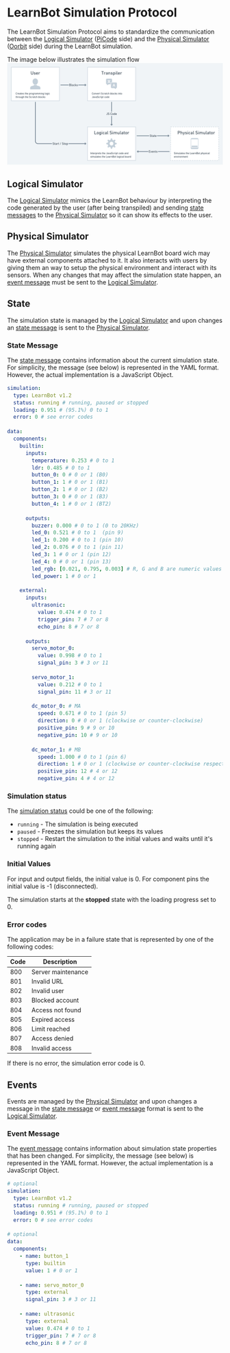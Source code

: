 # LearnBot Simulation Protocol

The LearnBot Simulation Protocol aims to standardize the communication between the [Logical Simulator](#logical-simulator) ([PiCode](https://picode.com.br) side) and the [Physical Simulator](#physical-simulator) ([Oorbit](https://oorbit.com.br) side) during the LearnBot simulation.

The image below illustrates the simulation flow
![Simulation Flow](./assets/code-simulation-flow.png)

## Logical Simulator

The [Logical Simulator](#logical-simulator) mimics the LearnBot behaviour by interpreting the code generated by the user (after being transpiled) and sending [state messages](#state-message) to the [Physical Simulator](#physical-simulator) so it can show its effects to the user.

## Physical Simulator

The [Physical Simulator](#physical-simulator) simulates the physical LearnBot board wich may have external components attached to it. It also interacts with users by giving them an way to setup the physical environment and interact with its sensors. When any changes that may affect the simulation state happen, an [event message](#event-message) must be sent to the [Logical Simulator](#logical-simulator).

## State

The simulation state is managed by the [Logical Simulator](#logical-simulator) and upon changes an [state message](#state-message) is sent to the [Physical Simulator](#physical-simulator).

### State Message

The [state message](#state-message) contains information about the current simulation state. For simplicity, the message (see below) is represented in the YAML format. However, the actual implementation is a JavaScript Object.

```yaml
simulation:
  type: LearnBot v1.2
  status: running # running, paused or stopped
  loading: 0.951 # (95.1%) 0 to 1
  error: 0 # see error codes

data:
  components:
    builtin:
      inputs:
        temperature: 0.253 # 0 to 1
        ldr: 0.485 # 0 to 1
        button_0: 0 # 0 or 1 (B0)
        button_1: 1 # 0 or 1 (B1)
        button_2: 1 # 0 or 1 (B2)
        button_3: 0 # 0 or 1 (B3)
        button_4: 1 # 0 or 1 (BT2)

      outputs:
        buzzer: 0.000 # 0 to 1 (0 to 20KHz)
        led_0: 0.521 # 0 to 1  (pin 9)
        led_1: 0.200 # 0 to 1 (pin 10)
        led_2: 0.076 # 0 to 1 (pin 11)
        led_3: 1 # 0 or 1 (pin 12)
        led_4: 0 # 0 or 1 (pin 13)
        led_rgb: [0.021, 0.795, 0.003] # R, G and B are numeric values ranging from 0 to 1
        led_power: 1 # 0 or 1

    external:
      inputs:
        ultrasonic:
          value: 0.474 # 0 to 1
          trigger_pin: 7 # 7 or 8
          echo_pin: 8 # 7 or 8

      outputs:
        servo_motor_0:
          value: 0.998 # 0 to 1
          signal_pin: 3 # 3 or 11

        servo_motor_1:
          value: 0.212 # 0 to 1
          signal_pin: 11 # 3 or 11

        dc_motor_0: # MA
          speed: 0.671 # 0 to 1 (pin 5)
          direction: 0 # 0 or 1 (clockwise or counter-clockwise)
          positive_pin: 9 # 9 or 10
          negative_pin: 10 # 9 or 10

        dc_motor_1: # MB
          speed: 1.000 # 0 to 1 (pin 6)
          direction: 1 # 0 or 1 (clockwise or counter-clockwise respectively)
          positive_pin: 12 # 4 or 12
          negative_pin: 4 # 4 or 12
```

### Simulation status

The [simulation status](#simulation-status) could be one of the following:

- `running` - The simulation is being executed
- `paused` - Freezes the simulation but keeps its values
- `stopped` - Restart the simulation to the initial values and waits until it's running again

### Initial Values

For input and output fields, the initial value is 0. For component pins the initial value is -1 (disconnected).

The simulation starts at the **stopped** state with the loading progress set to 0.

### Error codes

The application may be in a failure state that is represented by one of the following codes:

| Code | Description        |
| ---- | ------------------ |
| 800  | Server maintenance |
| 801  | Invalid URL        |
| 802  | Invalid user       |
| 803  | Blocked account    |
| 804  | Access not found   |
| 805  | Expired access     |
| 806  | Limit reached      |
| 807  | Access denied      |
| 808  | Invalid access     |

If there is no error, the simulation error code is 0.

## Events

Events are managed by the [Physical Simulator](#physical-simulator) and upon changes a message in the [state message](#state-message) or [event message](#event-message) format is sent to the [Logical Simulator](#logical-simulator).

### Event Message

The [event message](#event-message) contains information about simulation state properties that has been changed. For simplicity, the message (see below) is represented in the YAML format. However, the actual implementation is a JavaScript Object.

```yaml
# optional
simulation:
  type: LearnBot v1.2
  status: running # running, paused or stopped
  loading: 0.951 # (95.1%) 0 to 1
  error: 0 # see error codes

# optional
data:
  components:
    - name: button_1
      type: builtin
      value: 1 # 0 or 1

    - name: servo_motor_0
      type: external
      signal_pin: 3 # 3 or 11

    - name: ultrasonic
      type: external
      value: 0.474 # 0 to 1
      trigger_pin: 7 # 7 or 8
      echo_pin: 8 # 7 or 8
```
